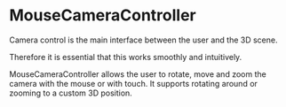 ﻿# MouseCameraController

Camera control is the main interface between the user and the 3D scene.

Therefore it is essential that this works smoothly and intuitively. 

MouseCameraController allows the user to rotate, move and zoom the camera with the mouse or with touch. It supports rotating around or zooming to a custom 3D position.